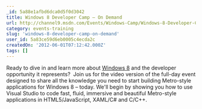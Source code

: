 ```yaml
---
_id: 5a88e1afbd6dca0d5f0d3042
title: Windows 8 Developer Camp – On Demand
url: http://channel9.msdn.com/Events/Windows-Camp/Windows-8-Developer-Camp-On-Demand
category: events-training
slug: 'windows-8-developer-camp-on-demand'
user_id: 5a83ce59d6eb0005c4ecda2c
createdOn: '2012-06-01T07:12:42.000Z'
tags: []
---
```


Ready to dive in and learn more about <a href="http://windows.microsoft.com/en-US/windows-8/consumer-preview">Windows 8</a> and the developer opportunity it represents?  Join us for the video version of the full-day event designed to share all the knowledge you need to start building Metro-style applications for Windows 8 – today. We'll begin by showing you how to use Visual Studio to code fast, fluid, immersive and beautiful Metro-style applications in HTML5/JavaScript, XAML/C# and C/C++.
